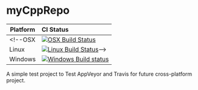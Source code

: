 # myCppRepo

Platform | CI Status
---------|:---------
<!--OSX      | [![OSX Build Status](TODO)](TODO)
Linux    | [![Linux Build Status](TODO)](TODO)-->
Windows  | [![Windows Build status](https://ci.appveyor.com/api/projects/status/ng9qlb4swm4gae3n?svg=true)](https://ci.appveyor.com/project/PatSche/mycpprepo)

A simple test project to Test AppVeyor and Travis for future cross-platform project.
